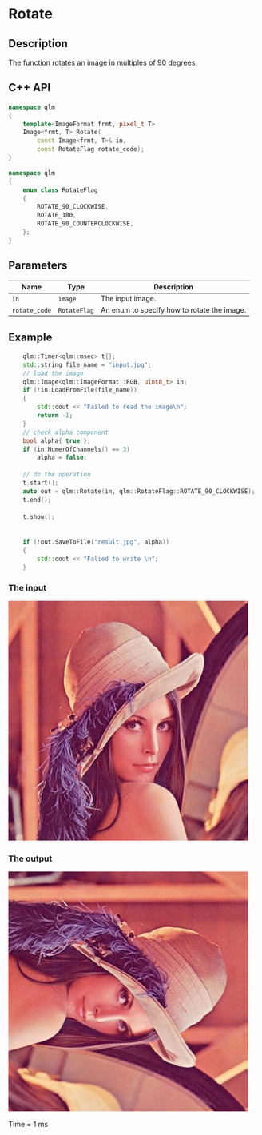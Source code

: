 # Rotate

## Description
The function rotates an image  in multiples of 90 degrees.

## C++ API
```c++
namespace qlm
{
	template<ImageFormat frmt, pixel_t T>
	Image<frmt, T> Rotate(
		const Image<frmt, T>& in,
		const RotateFlag rotate_code);
}
```
```c++
namespace qlm
{
	enum class RotateFlag
	{
		ROTATE_90_CLOCKWISE,
		ROTATE_180,
		ROTATE_90_COUNTERCLOCKWISE,
	};
}
```
## Parameters

| Name          | Type         | Description                                                         |
|---------------|--------------|---------------------------------------------------------------------|
| `in`          | `Image`      | The input image.                                                    |
| `rotate_code` | `RotateFlag` | An enum to specify how to rotate the image.                         |

## Example

```c++
	qlm::Timer<qlm::msec> t{};
	std::string file_name = "input.jpg";
	// load the image
	qlm::Image<qlm::ImageFormat::RGB, uint8_t> in;
	if (!in.LoadFromFile(file_name))
	{
		std::cout << "Failed to read the image\n";
		return -1;
	}
	// check alpha component
	bool alpha{ true };
	if (in.NumerOfChannels() == 3)
		alpha = false;

	// do the operation
	t.start();
	auto out = qlm::Rotate(in, qlm::RotateFlag::ROTATE_90_CLOCKWISE);
	t.end();

	t.show();


	if (!out.SaveToFile("result.jpg", alpha))
	{
		std::cout << "Falied to write \n";
	}
```
### The input
![Input Image](input.jpg)
### The output
![Input Image](result.jpg)

Time = 1 ms


